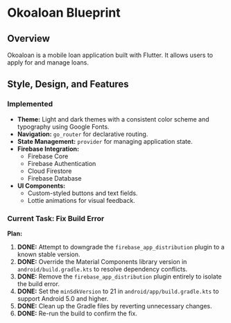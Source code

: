 # Okoaloan Blueprint

## Overview

Okoaloan is a mobile loan application built with Flutter. It allows users to apply for and manage loans.

## Style, Design, and Features

### Implemented

*   **Theme:** Light and dark themes with a consistent color scheme and typography using Google Fonts.
*   **Navigation:** `go_router` for declarative routing.
*   **State Management:** `provider` for managing application state.
*   **Firebase Integration:**
    *   Firebase Core
    *   Firebase Authentication
    *   Cloud Firestore
    *   Firebase Database
*   **UI Components:**
    *   Custom-styled buttons and text fields.
    *   Lottie animations for visual feedback.

### Current Task: Fix Build Error

**Plan:**

1.  **DONE:** Attempt to downgrade the `firebase_app_distribution` plugin to a known stable version.
2.  **DONE:** Override the Material Components library version in `android/build.gradle.kts` to resolve dependency conflicts.
3.  **DONE:** Remove the `firebase_app_distribution` plugin entirely to isolate the build error.
4.  **DONE:** Set the `minSdkVersion` to 21 in `android/app/build.gradle.kts` to support Android 5.0 and higher.
5.  **DONE:** Clean up the Gradle files by reverting unnecessary changes.
6.  **DONE:** Re-run the build to confirm the fix.

